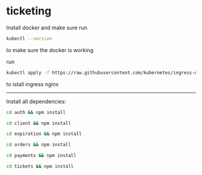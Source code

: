 # ticketing

Install docker and make sure run 

```bash 
kubectl --version
```

to make sure the  docker is working

run 

```bash
kubectl apply -f https://raw.githubusercontent.com/kubernetes/ingress-nginx/controller-v1.8.2/deploy/static/provider/cloud/deploy.yaml
```

to istall ingress nginx 
*******
Install all dependencies:

```bash
cd auth && npm install
```

```bash
cd client && npm install
```

```bash
cd expiration && npm install
```

```bash
cd orders && npm install
```

```bash
cd payments && npm install
```

```bash
cd tickets && npm install
```
